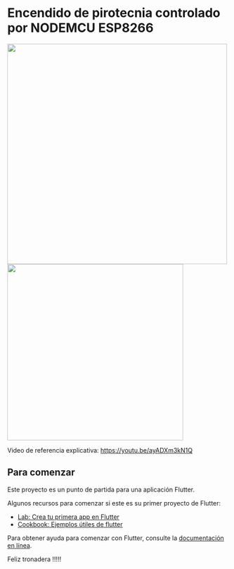 # Encendido de pirotecnia controlado por NODEMCU ESP8266

<img src="/screenshot/app.png" Height="500">
<img src="/screenshot/circuit.jpg" Height="400">

Video de referencia explicativa: https://youtu.be/ayADXm3kN1Q

## Para comenzar

Este proyecto es un punto de partida para una aplicación Flutter.

Algunos recursos para comenzar si este es su primer proyecto de Flutter:

- [Lab: Crea tu primera app en Flutter](https://flutter.dev/docs/get-started/codelab)
- [Cookbook: Ejemplos útiles de flutter](https://flutter.dev/docs/cookbook)

Para obtener ayuda para comenzar con Flutter, consulte la
[documentación en línea](https://flutter.dev/docs).

Feliz tronadera !!!!!
